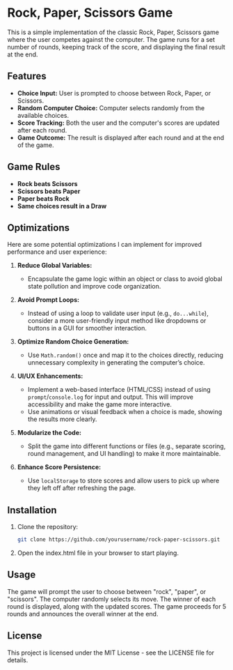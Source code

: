 # Rock, Paper, Scissors Game

This is a simple implementation of the classic Rock, Paper, Scissors game where the user competes against the computer. The game runs for a set number of rounds, keeping track of the score, and displaying the final result at the end.

## Features
- **Choice Input:** User is prompted to choose between Rock, Paper, or Scissors.
- **Random Computer Choice:** Computer selects randomly from the available choices.
- **Score Tracking:** Both the user and the computer's scores are updated after each round.
- **Game Outcome:** The result is displayed after each round and at the end of the game.

## Game Rules
- **Rock beats Scissors**
- **Scissors beats Paper**
- **Paper beats Rock**
- **Same choices result in a Draw**

## Optimizations
Here are some potential optimizations I can implement for improved performance and user experience:

1. **Reduce Global Variables:**
   - Encapsulate the game logic within an object or class to avoid global state pollution and improve code organization.

2. **Avoid Prompt Loops:**
   - Instead of using a loop to validate user input (e.g., `do...while`), consider a more user-friendly input method like dropdowns or buttons in a GUI for smoother interaction.

3. **Optimize Random Choice Generation:**
   - Use `Math.random()` once and map it to the choices directly, reducing unnecessary complexity in generating the computer’s choice.

4. **UI/UX Enhancements:**
   - Implement a web-based interface (HTML/CSS) instead of using `prompt`/`console.log` for input and output. This will improve accessibility and make the game more interactive.
   - Use animations or visual feedback when a choice is made, showing the results more clearly.

5. **Modularize the Code:**
   - Split the game into different functions or files (e.g., separate scoring, round management, and UI handling) to make it more maintainable.

6. **Enhance Score Persistence:**
   - Use `localStorage` to store scores and allow users to pick up where they left off after refreshing the page.

## Installation
1. Clone the repository:
   ```bash
   git clone https://github.com/yourusername/rock-paper-scissors.git
2. Open the index.html file in your browser to start playing.

## Usage

The game will prompt the user to choose between "rock", "paper", or "scissors".
The computer randomly selects its move.
The winner of each round is displayed, along with the updated scores.
The game proceeds for 5 rounds and announces the overall winner at the end.

## License

This project is licensed under the MIT License - see the LICENSE file for details.
